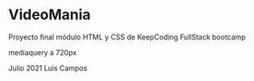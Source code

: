 # VideoMania
 Proyecto final módulo HTML y CSS de KeepCoding FullStack bootcamp


mediaquery a 720px

Julio 2021
Luis Campos